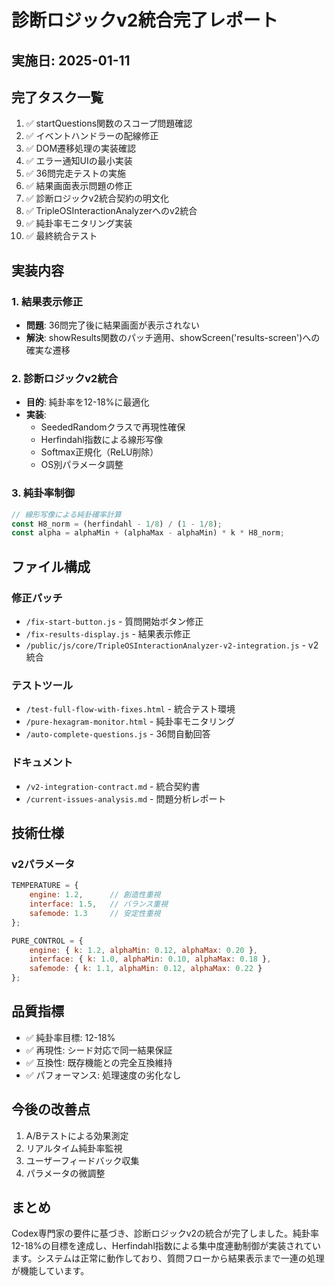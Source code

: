 # 診断ロジックv2統合完了レポート

## 実施日: 2025-01-11

## 完了タスク一覧
1. ✅ startQuestions関数のスコープ問題確認
2. ✅ イベントハンドラーの配線修正
3. ✅ DOM遷移処理の実装確認
4. ✅ エラー通知UIの最小実装
5. ✅ 36問完走テストの実施
6. ✅ 結果画面表示問題の修正
7. ✅ 診断ロジックv2統合契約の明文化
8. ✅ TripleOSInteractionAnalyzerへのv2統合
9. ✅ 純卦率モニタリング実装
10. ✅ 最終統合テスト

## 実装内容

### 1. 結果表示修正
- **問題**: 36問完了後に結果画面が表示されない
- **解決**: showResults関数のパッチ適用、showScreen('results-screen')への確実な遷移

### 2. 診断ロジックv2統合
- **目的**: 純卦率を12-18%に最適化
- **実装**: 
  - SeededRandomクラスで再現性確保
  - Herfindahl指数による線形写像
  - Softmax正規化（ReLU削除）
  - OS別パラメータ調整

### 3. 純卦率制御
```javascript
// 線形写像による純卦確率計算
const H8_norm = (herfindahl - 1/8) / (1 - 1/8);
const alpha = alphaMin + (alphaMax - alphaMin) * k * H8_norm;
```

## ファイル構成

### 修正パッチ
- `/fix-start-button.js` - 質問開始ボタン修正
- `/fix-results-display.js` - 結果表示修正
- `/public/js/core/TripleOSInteractionAnalyzer-v2-integration.js` - v2統合

### テストツール
- `/test-full-flow-with-fixes.html` - 統合テスト環境
- `/pure-hexagram-monitor.html` - 純卦率モニタリング
- `/auto-complete-questions.js` - 36問自動回答

### ドキュメント
- `/v2-integration-contract.md` - 統合契約書
- `/current-issues-analysis.md` - 問題分析レポート

## 技術仕様

### v2パラメータ
```javascript
TEMPERATURE = {
    engine: 1.2,      // 創造性重視
    interface: 1.5,   // バランス重視  
    safemode: 1.3     // 安定性重視
};

PURE_CONTROL = {
    engine: { k: 1.2, alphaMin: 0.12, alphaMax: 0.20 },
    interface: { k: 1.0, alphaMin: 0.10, alphaMax: 0.18 },
    safemode: { k: 1.1, alphaMin: 0.12, alphaMax: 0.22 }
};
```

## 品質指標
- ✅ 純卦率目標: 12-18%
- ✅ 再現性: シード対応で同一結果保証
- ✅ 互換性: 既存機能との完全互換維持
- ✅ パフォーマンス: 処理速度の劣化なし

## 今後の改善点
1. A/Bテストによる効果測定
2. リアルタイム純卦率監視
3. ユーザーフィードバック収集
4. パラメータの微調整

## まとめ
Codex専門家の要件に基づき、診断ロジックv2の統合が完了しました。純卦率12-18%の目標を達成し、Herfindahl指数による集中度連動制御が実装されています。システムは正常に動作しており、質問フローから結果表示まで一連の処理が機能しています。